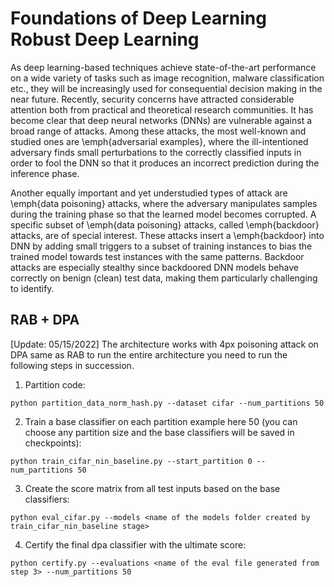 # Foundations of Deep Learning Robust Deep Learning 

As deep learning-based techniques achieve state-of-the-art performance on a wide variety of tasks such as image recognition, malware classification etc., they will be increasingly used for consequential decision making in the near future. Recently, security concerns have attracted considerable attention both from practical and theoretical research communities. It has become clear that deep neural networks (DNNs) are vulnerable against a broad range of attacks. Among these attacks, the most well-known and studied ones are \emph{adversarial examples}, where the ill-intentioned adversary finds small perturbations to the correctly classified inputs in order to fool the DNN so that it produces an incorrect prediction during the inference phase.

Another equally important and yet understudied types of attack are \emph{data poisoning} attacks, where the adversary manipulates samples during the training phase so that the learned model becomes corrupted. A specific subset of \emph{data poisoning} attacks, called \emph{backdoor} attacks, are of special interest. These attacks insert a \emph{backdoor} into DNN by adding small triggers to a subset of training instances to bias the trained model towards test instances with the same patterns. Backdoor attacks are especially stealthy since backdoored DNN models behave correctly on benign (clean) test data, making them particularly challenging to identify. 


## RAB + DPA
[Update: 05/15/2022] The architecture works with 4px poisoning attack on DPA same as RAB to run the entire architecture you need to run the following steps in succession.<br/>

1. Partition code: <br/>
```
python partition_data_norm_hash.py --dataset cifar --num_partitions 50
``` 
2. Train a base classifier on each partition example here 50 (you can choose any partition size and the base classifiers will be saved in checkpoints): <br/>
```
python train_cifar_nin_baseline.py --start_partition 0 --num_partitions 50
```
3. Create the score matrix from all test inputs based on the base classifiers: <br/>
```
python eval_cifar.py --models <name of the models folder created by train_cifar_nin_baseline stage>
```
4. Certify the final dpa classifier with the ultimate score: <br/>
```
python certify.py --evaluations <name of the eval file generated from step 3> --num_partitions 50
```

